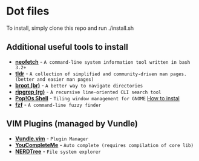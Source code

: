 # Dot files

To install, simply clone this repo and run ./install.sh

## Additional useful tools to install
 * __[neofetch](https://github.com/dylanaraps/neofetch)__ - `A command-line system information tool written in bash 3.2+`
 * __[tldr](https://tldr.sh/)__ - `A collection of simplified and community-driven man pages. (better and easier man pages)`
 * __[broot (br)](https://github.com/Canop/broot)__ - `A better way to navigate directories`
 * __[ripgrep (rg)](https://github.com/BurntSushi/ripgrep)__ - `A recursive line-oriented CLI search tool`
 * __[Pop!Os Shell](https://github.com/pop-os/shell)__ - `Tiling window management for GNOME` [How to instal](https://www.linuxuprising.com/2020/05/how-to-install-pop-shell-tiling.html)
 * __[fzf](https://github.com/junegunn/fzf)__ - `A command-line fuzzy finder`
 
## VIM Plugins (managed by Vundle)
* __[Vundle.vim](https://github.com/VundleVim/Vundle.vim)__ - `Plugin Manager`
* __[YouCompleteMe](https://github.com/ycm-core/YouCompleteMe)__ - `Auto complete (requires compilation of core lib)`
* __[NERDTree](https://github.com/preservim/nerdtree)__ - `File system explorer`
